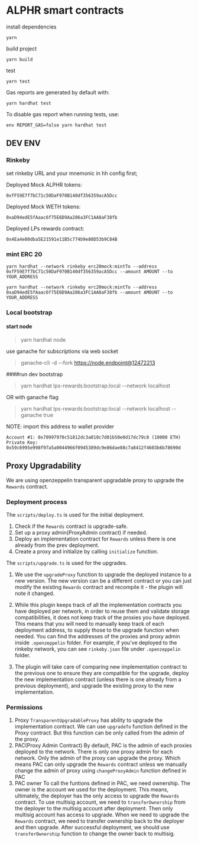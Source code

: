 # ALPHR smart contracts

install dependencies

    yarn

build project

    yarn build

test

    yarn test

Gas reports are generated by default with:

    yarn hardhat test

To disable gas report when running tests, use:

    env REPORT_GAS=false yarn hardhat test

## DEV ENV

### Rinkeby

set rinkeby URL and your mnemonic in hh config first;

Deployed Mock ALPHR tokens:

    0xfF59E7f7bC71c50DaF970B140df356359acA5Dcc

Deployed Mock WETH tokens:

    0xaD94edE5fAaac6f75E6D9Aa286a3FC1AA8aF38fb

Deployed LPs rewards contract:

    0x4Ea4e80dba5E21591e11B5c774b9e80D53b9C84B

### mint ERC 20

    yarn hardhat --network rinkeby erc20mock:mintTo --address 0xfF59E7f7bC71c50DaF970B140df356359acA5Dcc --amount AMOUNT --to YOUR_ADDRESS

    yarn hardhat --network rinkeby erc20mock:mintTo --address 0xaD94edE5fAaac6f75E6D9Aa286a3FC1AA8aF38fb --amount AMOUNT --to YOUR_ADDRESS

### Local bootstrap

#### start node

> yarn hardhat node

use ganache for subscriptions via web socket

> ganache-cli -d --fork https://node.endpoint@12472213

####run dev bootstrap

> yarn hardhat lps-rewards:bootstrap:local --network localhost

OR with ganache flag

> yarn hardhat lps-rewards:bootstrap:local --network localhost --ganache true

NOTE: import this address to wallet provider

    Account #1: 0x70997970c51812dc3a010c7d01b50e0d17dc79c8 (10000 ETH)
    Private Key: 0x59c6995e998f97a5a0044966f0945389dc9e86dae88c7a8412f4603b6b78690d

## Proxy Upgradability

We are using openzeppelin transparent upgradable proxy to upgrade the `Rewards` contract.

### Deployment process

The `scripts/deploy.ts` is used for the initial deployment.

1. Check if the `Rewards` contract is upgrade-safe.
2. Set up a proxy admin(ProxyAdmin contract) if needed.
3. Deploy an implementation contract for `Rewards` unless there is one already from the prev deployment.
4. Create a proxy and initialize by calling `initialize` function.

The `scripts/upgrade.ts` is used for the upgrades.

1. We use the `upgradeProxy` function to upgrade the deployed instance to a new version. The new version can be a different contract or you can just modify the existing `Rewards` contract and recompile it - the plugin will note it changed.

2. While this plugin keeps track of all the implementation contracts you have deployed per network, in order to reuse them and validate storage compatibilities, it does not keep track of the proxies you have deployed. This means that you will need to manually keep track of each deployment address, to supply those to the upgrade function when needed. You can find the addresses of the proxies and proxy admin inside `.openzeppelin` folder.
   For example, if you've deployed to the rinkeby network, you can see `rinkeby.json` file under `.openzeppelin` folder.

3. The plugin will take care of comparing new implementation contract to the previous one to ensure they are compatible for the upgrade, deploy the new implementation contract (unless there is one already from a previous deployment), and upgrade the existing proxy to the new implementation.

### Permissions

1. Proxy
   `TransparentUpgradableProxy` has ability to upgrade the implementation contract. We can use `upgradeTo` function defined in the Proxy contract. But this function can be only called from the admin of the proxy.
2. PAC(Proxy Admin Contract)
   By default, PAC is the admin of each proxies deployed to the network. There is only one proxy admin for each network.
   Only the admin of the proxy can upgrade the proxy. Which means PAC can only upgrade the `Rewards` contract unless we manually change the admin of proxy using `changeProxyAdmin` function defined in PAC
3. PAC owner
   To call the funtions defined in PAC, we need ownership. The owner is the account we used for the deployment. This means, ultimately, the deployer has the only access to upgrade the `Rewards` contract.
   To use multisig account, we need to `transferOwnership` from the deployer to the multisig account after deployment. Then only multisig account has access to upgrade.
   When we need to upgrade the `Rewards` contract, we need to transfer ownership back to the deployer and then upgrade. After successful deployment, we should use `transferOwnership` function to change the owner back to multisig.
